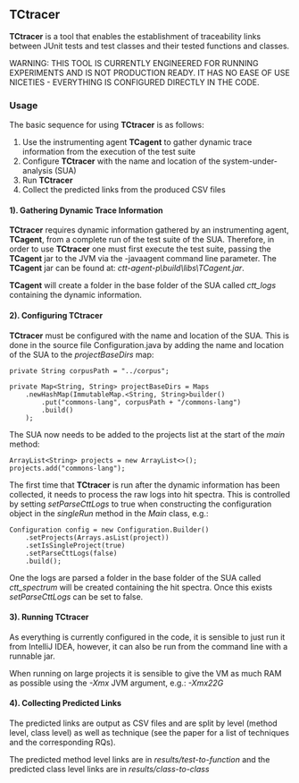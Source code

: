 



## TCtracer
**TCtracer** is a tool that enables the establishment of traceability links between JUnit tests and test classes and their tested functions and classes.

WARNING: THIS TOOL IS CURRENTLY ENGINEERED FOR RUNNING EXPERIMENTS AND IS NOT PRODUCTION READY. IT HAS NO EASE OF USE NICETIES - EVERYTHING IS CONFIGURED DIRECTLY IN THE CODE. 

### Usage
The basic sequence for using **TCtracer** is as follows:

 1. Use the instrumenting agent **TCagent** to gather dynamic trace information from the execution of the test suite
 2. Configure **TCtracer** with the name and location of the system-under-analysis (SUA)
 3. Run **TCtracer** 
 4. Collect the predicted links from the produced CSV files

#### 1). Gathering Dynamic Trace Information
**TCtracer** requires dynamic information gathered by an instrumenting agent, **TCagent**, from a complete run of the test suite of the SUA.
Therefore, in order to use **TCtracer** one must first execute the test suite, passing the **TCagent** jar to the JVM via the -javaagent command line parameter. The **TCagent** jar can be found at: *ctt-agent-p\build\libs\TCagent.jar*.

**TCagent** will create a folder in the base folder of the SUA called *ctt_logs* containing the dynamic information.

#### 2). Configuring TCtracer
**TCtracer** must be configured with the name and location of the SUA. This is done in the source file Configuration.java by adding the name and location of the SUA to the *projectBaseDirs* map:

```
private String corpusPath = "../corpus";

private Map<String, String> projectBaseDirs = Maps
    .newHashMap(ImmutableMap.<String, String>builder()
        .put("commons-lang", corpusPath + "/commons-lang")
        .build()
    );
```
The SUA now needs to be added to the projects list at the start of the *main* method:

```
ArrayList<String> projects = new ArrayList<>();
projects.add("commons-lang");
```

The first time that **TCtracer** is run after the dynamic information has been collected, it needs to process the raw logs into hit spectra. This is controlled by setting *setParseCttLogs* to true when constructing the configuration object in the *singleRun* method in the *Main* class, e.g.:
```
Configuration config = new Configuration.Builder()
    .setProjects(Arrays.asList(project))
    .setIsSingleProject(true)
    .setParseCttLogs(false)
    .build();
```
One the logs are parsed a folder in the base folder of the SUA called *ctt_spectrum* will be created containing the hit spectra. Once this exists *setParseCttLogs* can be set to false.

#### 3). Running TCtracer
As everything is currently configured in the code, it is sensible to just run it from IntelliJ IDEA, however, it can also be run from the command line with a runnable jar.

When running on large projects it is sensible to give the VM as much RAM as possible using the *-Xmx* JVM argument, e.g.: *-Xmx22G*

#### 4). Collecting Predicted Links

The predicted links are output as CSV files and are split by level (method level, class level) as well as technique (see the paper for a list of techniques and the corresponding RQs).

The predicted method level links are in *results/test-to-function* and the predicted class level links are in *results/class-to-class*

